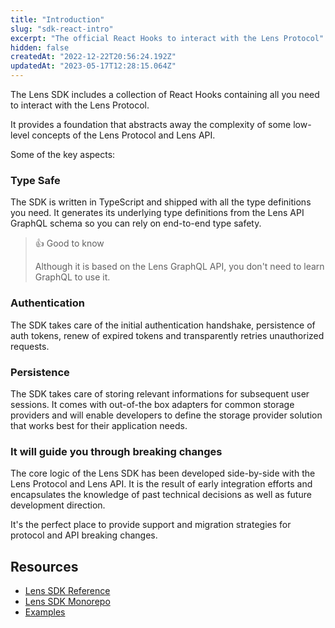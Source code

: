 ```yaml
---
title: "Introduction"
slug: "sdk-react-intro"
excerpt: "The official React Hooks to interact with the Lens Protocol"
hidden: false
createdAt: "2022-12-22T20:56:24.192Z"
updatedAt: "2023-05-17T12:28:15.064Z"
---
```

The Lens SDK includes a collection of React Hooks containing all you need to interact with the Lens Protocol.

It provides a foundation that abstracts away the complexity of some low-level concepts of the Lens Protocol and Lens API.

Some of the key aspects:

### Type Safe

The SDK is written in TypeScript and shipped with all the type definitions you need. It generates its underlying type definitions from the Lens API GraphQL schema so you can rely on end-to-end type safety.

> 👍 Good to know
> 
> Although it is based on the Lens GraphQL API, you don't need to learn GraphQL to use it.

### Authentication

The SDK takes care of the initial authentication handshake, persistence of auth tokens, renew of expired tokens and transparently retries unauthorized requests.

### Persistence

The SDK takes care of storing relevant informations for subsequent user sessions. It comes with out-of-the box adapters for common storage providers and will enable developers to define the storage provider solution that works best for their application needs.

### It will guide you through breaking changes

The core logic of the Lens SDK has been developed side-by-side with the Lens Protocol and Lens API. It is the result of early integration efforts and encapsulates the knowledge of past technical decisions as well as future development direction.

It's the perfect place to provide support and migration strategies for protocol and API breaking changes.

## Resources

- [Lens SDK Reference](https://lens-protocol.github.io/lens-sdk/)
- [Lens SDK Monorepo](https://github.com/lens-protocol/lens-sdk)
- [Examples](https://github.com/lens-protocol/lens-sdk/tree/main/examples)